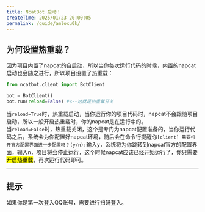 ```yaml
---
title: NcatBot 启动！
createTime: 2025/01/23 20:00:05
permalink: /guide/amloxu0k/
---
```

## 为何设置热重载？
因为项目内置了napcat的自启动，所以当你每次运行代码的时候，内置的napcat启动也会随之进行，所以项目设置了热重载：
```python
from ncatbot.client import BotClient

bot = BotClient()
bot.run(reload=False) #<--这就是热重载开关
```
当`reload=True`时，热重载启动，当你运行你的项目代码时，napcat不会跟随项目启动，所以一般开启热重载时，你的napcat是在运行中的。  
当`reload=False`时，热重载关闭，这个是专门为napcat配置准备的，当你运行代码之后，系统会为你配置好napcat环境，随后会在命令行提醒你`[client] 需要打开官方配置界面进一步配置吗？(y/n):`输入y，系统将为你跳转到napcat官方的配置界面，输入n，项目将会停止运行，这个时候napcat应该已经开始运行了，你只需要<mark>开启热重载</mark>，再次运行代码即可。

---
## 提示
如果你是第一次登入QQ账号，需要进行扫码登入。
